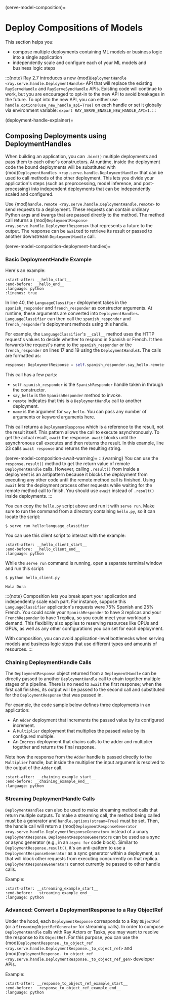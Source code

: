 (serve-model-composition)=

# Deploy Compositions of Models

This section helps you:

* compose multiple deployments containing ML models or business logic into a single application
* independently scale and configure each of your ML models and business logic steps

:::{note}
Ray 2.7 introduces a new {mod}`DeploymentHandle <ray.serve.handle.DeploymentHandle>` API that will replace the existing `RayServeHandle` and `RayServeSyncHandle` APIs.
Existing code will continue to work, but you are encouraged to opt-in to the new API to avoid breakages in the future.
To opt into the new API, you can either use `handle.options(use_new_handle_api=True)` on each handle or set it globally via environment variable: `export RAY_SERVE_ENABLE_NEW_HANDLE_API=1`.
:::

(deployment-handle-explainer)=

## Composing Deployments using DeploymentHandles

When building an application, you can `.bind()` multiple deployments and pass them to each other's constructors.
At runtime, inside the deployment code the bound deployments will be substituted with {mod}`DeploymentHandles <ray.serve.handle.DeploymentHandle>` that can be used to call methods of the other deployment.
This lets you divide your application's steps (such as preprocessing, model inference, and post-processing) into independent deployments that can be independently scaled and configured.

Use {mod}`handle.remote <ray.serve.handle.DeploymentHandle.remote>` to send requests to a deployment.
These requests can contain ordinary Python args and kwargs that are passed directly to the method.
The method call returns a {mod}`DeploymentResponse <ray.serve.handle.DeploymentResponse>` that represents a future to the output.
The response can be `await`ed to retrieve its result or passed to another downstream `DeploymentHandle` call.

(serve-model-composition-deployment-handles)=
### Basic DeploymentHandle Example

Here's an example:

```{literalinclude} doc_code/model_composition/language_example.py
:start-after: __hello_start__
:end-before: __hello_end__
:language: python
:linenos: true
```

In line 40, the `LanguageClassifier` deployment takes in the `spanish_responder` and `french_responder` as constructor arguments. At runtime, these arguments are converted into `DeploymentHandles`. `LanguageClassifier` can then call the `spanish_responder` and `french_responder`'s deployment methods using this handle.

For example, the `LanguageClassifier`'s `__call__` method uses the HTTP request's values to decide whether to respond in Spanish or French. It then forwards the request's name to the `spanish_responder` or the `french_responder` on lines 17 and 19 using the `DeploymentHandle`s. The calls are formatted as:

```python
response: DeploymentResponse = self.spanish_responder.say_hello.remote(name)
```

This call has a few parts:
* `self.spanish_responder` is the `SpanishResponder` handle taken in through the constructor.
* `say_hello` is the `SpanishResponder` method to invoke.
* `remote` indicates that this is a `DeploymentHandle` call to another deployment.
* `name` is the argument for `say_hello`. You can pass any number of arguments or keyword arguments here.

This call returns a `DeploymentResponse` which is a reference to the result, not the result itself.
This pattern allows the call to execute asynchronously.
To get the actual result, `await` the response.
`await` blocks until the asynchronous call executes and then returns the result.
In this example, line 23 calls `await response` and returns the resulting string.

(serve-model-composition-await-warning)=
:::{warning}
You can use the `response.result()` method to get the return value of remote `DeploymentHandle` calls.
However, calling `.result()` from inside a deployment is an antipattern because it blocks the deployment from executing any other code until the remote method call is finished.
Using `await` lets the deployment process other requests while waiting for the remote method call to finish.
You should use `await` instead of `.result()` inside deployments.
:::

You can copy the `hello.py` script above and run it with `serve run`. Make sure to run the command from a directory containing `hello.py`, so it can locate the script:

```console
$ serve run hello:language_classifier
```

You can use this client script to interact with the example:

```{literalinclude} doc_code/model_composition/language_example.py
:start-after: __hello_client_start__
:end-before: __hello_client_end__
:language: python
```

While the `serve run` command is running, open a separate terminal window and run this script:

```console
$ python hello_client.py

Hola Dora
```

:::{note}
Composition lets you break apart your application and independently scale each part. For instance, suppose this `LanguageClassifier` application's requests were 75% Spanish and 25% French. You could scale your `SpanishResponder` to have 3 replicas and your `FrenchResponder` to have 1 replica, so you could meet your workload's demand. This flexibility also applies to reserving resources like CPUs and GPUs, as well as any other configurations you can set for each deployment.

With composition, you can avoid application-level bottlenecks when serving models and business logic steps that use different types and amounts of resources.
:::

### Chaining DeploymentHandle Calls

The `DeploymentResponse` object returned from a `DeploymentHandle` can be directly passed to another `DeploymentHandle` call to chain together multiple stages of a pipeline.
There is no need to `await` the first response; when the first call finishes, its output will be passed to the second call and substituted for the `DeploymentResponse` that was passed in.

For example, the code sample below defines three deployments in an application:

- An `Adder` deployment that increments the passed value by its configured increment.
- A `Multiplier` deployment that multiplies the passed value by its configured multiple.
- An `Ingress` deployment that chains calls to the adder and multiplier together and returns the final response.

Note how the response from the `Adder` handle is passed directly to the `Multiplier` handle, but inside the multiplier the input argument is resolved to the output of the `Adder` call.

```{literalinclude} doc_code/model_composition/chaining_example.py
:start-after: __chaining_example_start__
:end-before: __chaining_example_end__
:language: python
```

### Streaming DeploymentHandle Calls

`DeploymentHandles` can also be used to make streaming method calls that return multiple outputs.
To make a streaming call, the method being called must be a generator and `handle.options(stream=True)` must be set.
Then, the handle call will return a {mod}`DeploymentResponseGenerator <ray.serve.handle.DeploymentResponseGenerator>` instead of a unary `DeploymentResponse`.
`DeploymentResponseGenerators` can be used as a sync or async generator (e.g., in an `async for` code block).
Similar to `DeploymentResponse.result()`, it's an anti-pattern to use a `DeploymentResponseGenerator` as a sync generator within a deployment, as that will block other requests from executing concurrently on that replica.
`DeploymentResponseGenerators` cannot currently be passed to other handle calls.

Example:

```{literalinclude} doc_code/model_composition/streaming_example.py
:start-after: __streaming_example_start__
:end-before: __streaming_example_end__
:language: python
```

### Advanced: Convert a DeploymentResponse to a Ray ObjectRef

Under the hood, each `DeploymentResponse` corresponds to a Ray `ObjectRef` (or a `StreamingObjectRefGenerator` for streaming calls).
In order to compose `DeploymentHandle` calls with Ray Actors or Tasks, you may want to resolve the response to its `ObjectRef`.
For this purpose, you can use the {mod}`DeploymentResponse._to_object_ref <ray.serve.handle.DeploymentResponse._to_object_ref>` and {mod}`DeploymentResponse._to_object_ref <ray.serve.handle.DeploymentResponse._to_object_ref_gen>` developer APIs.

Example:

```{literalinclude} doc_code/model_composition/response_to_object_ref_example.py
:start-after: __response_to_object_ref_example_start__
:end-before: __response_to_object_ref_example_end__
:language: python
```
